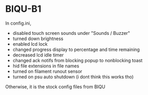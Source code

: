 # BIQU-B1

In config.ini,
- disabled touch screen sounds under "Sounds / Buzzer" 
- turned down brightness
- enabled lcd lock
- changed progress display to percentage and time remaining
- decreased lcd idle timer
- changed ack notifs from blocking popup to nonblocking toast
- hid file extensions in file names
- turned on filament runout sensor
- turned on psu auto shutdown (i dont think this works tho)

Otherwise, it is the stock config files from BIQU
